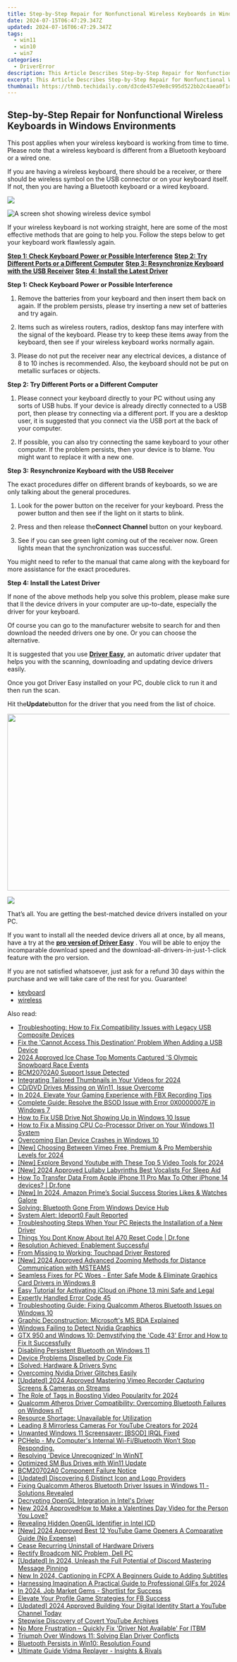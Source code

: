 ```yaml
---
title: Step-by-Step Repair for Nonfunctional Wireless Keyboards in Windows Environments
date: 2024-07-15T06:47:29.347Z
updated: 2024-07-16T06:47:29.347Z
tags:
  - win11
  - win10
  - win7
categories:
  - DriverError
description: This Article Describes Step-by-Step Repair for Nonfunctional Wireless Keyboards in Windows Environments
excerpt: This Article Describes Step-by-Step Repair for Nonfunctional Wireless Keyboards in Windows Environments
thumbnail: https://thmb.techidaily.com/d3cde457e9e8c995d522bb2c4aea0f1da4fb181b0b6f82bcc2191cc041c5e90c.jpg
---
```


## Step-by-Step Repair for Nonfunctional Wireless Keyboards in Windows Environments

This post applies when your wireless keyboard is working from time to time. Please note that a wireless keyboard is different from a Bluetooth keyboard or a wired one.
  
If you are having a wireless keyboard, there should be a receiver, or there should be wireless symbol on the USB connector or on your keyboard itself. If not, then you are having a Bluetooth keyboard or a wired keyboard.
  
<!-- affiliate ads begin -->
<a href="https://shop.copernic.com/order/checkout.php?PRODS=41033091&QTY=1&AFFILIATE=108875&CART=1"><img src="https://secure.2checkout.com/images/merchant/8d30aa96e72440759f74bd2306c1fa3d/Copernic-2023-Affiliate-728x90-Advanced.png" border="0"></a>
<!-- affiliate ads end -->
![A screen shot showing wireless device symbol](https://support.microsoft.com/library/images/support/kbgraphics/public/en-us/838398_plug_symbol.jpg)

If your wireless keyboard is not working straight, here are some of the most effective methods that are going to help you. Follow the steps below to get your keyboard work flawlessly again.
  
**[Step 1: Check Keyboard Power or Possible Interference](https://bluettiit.sjv.io/xkwq91)**
[**Step 2: Try Different Ports or a Different Computer**](https://thefitville.pxf.io/qyo4yy)
[**Step 3: Resynchronize Keyboard with the USB Receiver**](https://vapordna.pxf.io/vnbxna)
[**Step 4: Install the Latest Driver**](https://bluettius.sjv.io/dkpnv2)
  
 **Step 1: Check Keyboard Power or Possible Interference**
  
 1) Remove the batteries from your keyboard and then insert them back on again. If the problem persists, please try inserting a new set of batteries and try again.
  
 2) Items such as wireless routers, radios, desktop fans may interfere with the signal of the keyboard. Please try to keep these items away from the keyboard, then see if your wireless keyboard works normally again.
  
 3) Please do not put the receiver near any electrical devices, a distance of 8 to 10 inches is recommended. Also, the keyboard should not be put on metallic surfaces or objects.
  
 **Step 2: Try Different Ports or a Different Computer**
  
 1) Please connect your keyboard directly to your PC without using any sorts of USB hubs. If your device is already directly connected to a USB port, then please try connecting via a different port. If you are a desktop user, it is suggested that you connect via the USB port at the back of your computer.
  
 2) If possible, you can also try connecting the same keyboard to your other computer. If the problem persists, then your device is to blame. You might want to replace it with a new one.
  
 **Step 3:** **Resynchronize Keyboard with the USB Receiver**
  
 The exact procedures differ on different brands of keyboards, so we are only talking about the general procedures.
  
 1) Look for the power button on the receiver for your keyboard. Press the power button and then see if the light on it starts to blink.
  
 2) Press and then release the**Connect Channel** button on your keyboard.
  
 3) See if you can see green light coming out of the receiver now. Green lights mean that the synchronization was successful.
  
 You might need to refer to the manual that came along with the keyboard for more assistance for the exact procedures.
  
 **Step 4: Install the Latest Driver**
  
If none of the above methods help you solve this problem, please make sure that ll the device drivers in your computer are up-to-date, especially the driver for your keyboard.
  
Of course you can go to the manufacturer website to search for and then download the needed drivers one by one. Or you can choose the alternative.
  
It is suggested that you use [**Driver Easy**](https://tools.techidaily.com/drivereasy/download/), an automatic driver updater that helps you with the scanning, downloading and updating device drivers easily.
  
Once you got Driver Easy installed on your PC, double click to run it and then run the scan.
  
Hit the**Update**button for the driver that you need from the list of choice.

<!-- affiliate ads begin -->
<a href="https://aidotcom.pxf.io/c/5597632/2086436/19576" target="_top" id="2086436"><img src="//a.impactradius-go.com/display-ad/19576-2086436" border="0" alt="" width="1500" height="400"/></a><img height="0" width="0" src="https://imp.pxf.io/i/5597632/2086436/19576" style="position:absolute;visibility:hidden;" border="0" />
<!-- affiliate ads end -->
![](https://images.drivereasy.com/wp-content/uploads/2017/03/img_58dcc77caeb1c.jpg)
  
 That’s all. You are getting the best-matched device drivers installed on your PC.
  
 If you want to install all the needed device drivers all at once, by all means, have a try at the [**pro version of Driver Easy**](https://tools.techidaily.com/drivereasy/download/) . You will be able to enjoy the incomparable download speed and the download-all-drivers-in-just-1-click feature with the pro version.
  
 If you are not satisfied whatsoever, just ask for a refund 30 days within the purchase and we will take care of the rest for you. Guarantee!

* [keyboard](https://bellelily.pxf.io/m5azgm)
* [wireless](https://tools.techidaily.com/drivereasy/download/)

<ins class="adsbygoogle"
     style="display:block"
     data-ad-format="autorelaxed"
     data-ad-client="ca-pub-7571918770474297"
     data-ad-slot="1223367746"></ins>



<ins class="adsbygoogle"
     style="display:block"
     data-ad-client="ca-pub-7571918770474297"
     data-ad-slot="8358498916"
     data-ad-format="auto"
     data-full-width-responsive="true"></ins>

<span class="atpl-alsoreadstyle">Also read:</span>
<div><ul>
<li><a href="https://driver-error.techidaily.com/troubleshooting-how-to-fix-compatibility-issues-with-legacy-usb-composite-devices/"><u>Troubleshooting: How to Fix Compatibility Issues with Legacy USB Composite Devices</u></a></li>
<li><a href="https://driver-error.techidaily.com/fix-the-cannot-access-this-destination-problem-when-adding-a-usb-device/"><u>Fix the 'Cannot Access This Destination' Problem When Adding a USB Device</u></a></li>
<li><a href="https://article-files.techidaily.com/2024-approved-ice-chase-top-moments-captured-s-olympic-snowboard-race-events/"><u>2024 Approved  Ice Chase  Top Moments Captured 'S Olympic Snowboard Race Events</u></a></li>
<li><a href="https://driver-error.techidaily.com/bcm20702a0-support-issue-detected/"><u>BCM20702A0 Support Issue Detected</u></a></li>
<li><a href="https://youtube-help.techidaily.com/integrating-tailored-thumbnails-in-your-videos-for-2024/"><u>Integrating Tailored Thumbnails in Your Videos for 2024</u></a></li>
<li><a href="https://driver-error.techidaily.com/cddvd-drives-missing-on-win11-issue-overcome/"><u>CD/DVD Drives Missing on Win11, Issue Overcome</u></a></li>
<li><a href="https://on-screen-recording.techidaily.com/in-2024-elevate-your-gaming-experience-with-fbx-recording-tips/"><u>In 2024, Elevate Your Gaming Experience with FBX Recording Tips</u></a></li>
<li><a href="https://driver-error.techidaily.com/complete-guide-resolve-the-bsod-issue-with-error-0x0000007e-in-windows-7/"><u>Complete Guide: Resolve the BSOD Issue with Error 0X0000007E in Windows 7</u></a></li>
<li><a href="https://driver-error.techidaily.com/how-to-fix-usb-drive-not-showing-up-in-windows-10-issue/"><u>How to Fix USB Drive Not Showing Up in Windows 10 Issue</u></a></li>
<li><a href="https://driver-error.techidaily.com/how-to-fix-a-missing-cpu-co-processor-driver-on-your-windows-11-system/"><u>How to Fix a Missing CPU Co-Processor Driver on Your Windows 11 System</u></a></li>
<li><a href="https://driver-error.techidaily.com/overcoming-elan-device-crashes-in-windows-10/"><u>Overcoming Elan Device Crashes in Windows 10</u></a></li>
<li><a href="https://vimeo-videos.techidaily.com/new-choosing-between-vimeo-free-premium-and-pro-membership-levels-for-2024/"><u>[New] Choosing Between Vimeo Free, Premium & Pro Membership Levels for 2024</u></a></li>
<li><a href="https://facebook-video-footage.techidaily.com/new-explore-beyond-youtube-with-these-top-5-video-tools-for-2024/"><u>[New] Explore Beyond Youtube with These Top 5 Video Tools for 2024</u></a></li>
<li><a href="https://fox-access.techidaily.com/new-2024-approved-lullaby-labyrinths-best-vocalists-for-sleep-aid/"><u>[New] 2024 Approved  Lullaby Labyrinths  Best Vocalists For Sleep Aid</u></a></li>
<li><a href="https://techidaily.com/how-to-transfer-data-from-apple-iphone-11-pro-max-to-other-iphone-14-devices-drfone-by-drfone-transfer-data-from-ios-transfer-data-from-ios/"><u>How To Transfer Data From Apple iPhone 11 Pro Max To Other iPhone 14 devices? | Dr.fone</u></a></li>
<li><a href="https://twitter-clips.techidaily.com/new-in-2024-amazon-primes-social-success-stories-likes-and-watches-galore/"><u>[New] In 2024, Amazon Prime’s Social Success Stories  Likes & Watches Galore</u></a></li>
<li><a href="https://driver-error.techidaily.com/solving-bluetooth-gone-from-windows-device-hub/"><u>Solving: Bluetooth Gone From Windows Device Hub</u></a></li>
<li><a href="https://driver-error.techidaily.com/system-alert-ideport0-fault-reported/"><u>System Alert: Ideport0 Fault Reported</u></a></li>
<li><a href="https://driver-error.techidaily.com/troubleshooting-steps-when-your-pc-rejects-the-installation-of-a-new-driver/"><u>Troubleshooting Steps When Your PC Rejects the Installation of a New Driver</u></a></li>
<li><a href="https://techidaily.com/things-you-dont-know-about-itel-a70-reset-code-drfone-by-drfone-reset-android-reset-android/"><u>Things You Dont Know About Itel A70 Reset Code | Dr.fone</u></a></li>
<li><a href="https://driver-error.techidaily.com/resolution-achieved-enablement-successful/"><u>Resolution Achieved: Enablement Successful</u></a></li>
<li><a href="https://driver-error.techidaily.com/from-missing-to-working-touchpad-driver-restored/"><u>From Missing to Working: Touchpad Driver Restored</u></a></li>
<li><a href="https://fox-hovers.techidaily.com/new-2024-approved-advanced-zooming-methods-for-distance-communication-with-msteams/"><u>[New] 2024 Approved  Advanced Zooming Methods for Distance Communication with MSTEAMS</u></a></li>
<li><a href="https://driver-error.techidaily.com/seamless-fixes-for-pc-woes-enter-safe-mode-and-eliminate-graphics-card-drivers-in-windows-8/"><u>Seamless Fixes for PC Woes - Enter Safe Mode & Eliminate Graphics Card Drivers in Windows 8</u></a></li>
<li><a href="https://activate-lock.techidaily.com/easy-tutorial-for-activating-icloud-on-iphone-13-mini-safe-and-legal-by-drfone-ios/"><u>Easy Tutorial for Activating iCloud on iPhone 13 mini Safe and Legal</u></a></li>
<li><a href="https://driver-error.techidaily.com/expertly-handled-error-code-45/"><u>Expertly Handled Error Code 45</u></a></li>
<li><a href="https://driver-error.techidaily.com/troubleshooting-guide-fixing-qualcomm-atheros-bluetooth-issues-on-windows-10/"><u>Troubleshooting Guide: Fixing Qualcomm Atheros Bluetooth Issues on Windows 10</u></a></li>
<li><a href="https://driver-error.techidaily.com/graphic-deconstruction-microsofts-ms-bda-explained/"><u>Graphic Deconstruction: Microsoft's MS BDA Explained</u></a></li>
<li><a href="https://driver-error.techidaily.com/windows-failing-to-detect-nvidia-graphics/"><u>Windows Failing to Detect Nvidia Graphics</u></a></li>
<li><a href="https://driver-error.techidaily.com/gtx-950-and-windows-10-demystifying-the-code-43-error-and-how-to-fix-it-successfully/"><u>GTX 950 and Windows 10: Demystifying the 'Code 43' Error and How to Fix It Successfully</u></a></li>
<li><a href="https://driver-error.techidaily.com/disabling-persistent-bluetooth-on-windows-11/"><u>Disabling Persistent Bluetooth on Windows 11</u></a></li>
<li><a href="https://driver-error.techidaily.com/device-problems-dispelled-by-code-fix/"><u>Device Problems Dispelled by Code Fix</u></a></li>
<li><a href="https://driver-error.techidaily.com/solved-hardware-and-drivers-sync/"><u>[Solved: Hardware & Drivers Sync</u></a></li>
<li><a href="https://driver-error.techidaily.com/overcoming-nvidia-driver-glitches-easily/"><u>Overcoming Nvidia Driver Glitches Easily</u></a></li>
<li><a href="https://vimeo-videos.techidaily.com/updated-2024-approved-mastering-vimeo-recorder-capturing-screens-and-cameras-on-streams/"><u>[Updated] 2024 Approved  Mastering Vimeo Recorder  Capturing Screens & Cameras on Streams</u></a></li>
<li><a href="https://eaxpv-info.techidaily.com/the-role-of-tags-in-boosting-video-popularity-for-2024/"><u>The Role of Tags in Boosting Video Popularity for 2024</u></a></li>
<li><a href="https://driver-error.techidaily.com/qualcomm-atheros-driver-compatibility-overcoming-bluetooth-failures-on-windows-nt/"><u>Qualcomm Atheros Driver Compatibility: Overcoming Bluetooth Failures on Windows nT</u></a></li>
<li><a href="https://driver-error.techidaily.com/resource-shortage-unavailable-for-utilization/"><u>Resource Shortage: Unavailable for Utilization</u></a></li>
<li><a href="https://youtube-stream.techidaily.com/leading-8-mirrorless-cameras-for-youtube-creators-for-2024/"><u>Leading 8 Mirrorless Cameras For YouTube Creators for 2024</u></a></li>
<li><a href="https://driver-error.techidaily.com/unwanted-windows-11-screensaver-bsod-irql-fixed/"><u>Unwanted Windows 11 Screensaver: [BSOD] IRQL Fixed</u></a></li>
<li><a href="https://driver-error.techidaily.com/pchelp-my-computers-internal-wi-fibluetooth-wont-stop-responding/"><u>PCHelp - My Computer's Internal Wi-Fi/Bluetooth Won’t Stop Responding.</u></a></li>
<li><a href="https://driver-error.techidaily.com/resolving-device-unrecognized-in-winnt/"><u>Resolving 'Device Unrecognized' In WinNT</u></a></li>
<li><a href="https://driver-error.techidaily.com/optimized-sm-bus-drives-with-win11-update/"><u>Optimized SM Bus Drives with Win11 Update</u></a></li>
<li><a href="https://driver-error.techidaily.com/bcm20702a0-component-failure-notice/"><u>BCM20702A0 Component Failure Notice</u></a></li>
<li><a href="https://youtube-clips.techidaily.com/updated-discovering-6-distinct-icon-and-logo-providers/"><u>[Updated] Discovering 6 Distinct Icon and Logo Providers</u></a></li>
<li><a href="https://driver-error.techidaily.com/fixing-qualcomm-atheros-bluetooth-driver-issues-in-windows-11-solutions-revealed/"><u>Fixing Qualcomm Atheros Bluetooth Driver Issues in Windows 11 - Solutions Revealed</u></a></li>
<li><a href="https://driver-error.techidaily.com/decrypting-opengl-integration-in-intels-driver/"><u>Decrypting OpenGL Integration in Intel's Driver</u></a></li>
<li><a href="https://video-creation-software.techidaily.com/new-2024-approvedhow-to-make-a-valentines-day-video-for-the-person-you-love/"><u>New 2024 ApprovedHow to Make a Valentines Day Video for the Person You Love?</u></a></li>
<li><a href="https://driver-error.techidaily.com/revealing-hidden-opengl-identifier-in-intel-icd/"><u>Revealing Hidden OpenGL Identifier in Intel ICD</u></a></li>
<li><a href="https://youtube-webster.techidaily.com/024-approved-best-12-youtube-game-openers-a-comparative-guide-no-expense/"><u>[New] 2024 Approved  Best 12 YouTube Game Openers  A Comparative Guide (No Expense)</u></a></li>
<li><a href="https://driver-error.techidaily.com/cease-recurring-uninstall-of-hardware-drivers/"><u>Cease Recurring Uninstall of Hardware Drivers</u></a></li>
<li><a href="https://driver-error.techidaily.com/rectify-broadcom-nic-problem-dell-pc/"><u>Rectify Broadcom NIC Problem, Dell PC</u></a></li>
<li><a href="https://discord-videos.techidaily.com/updated-in-2024-unleash-the-full-potential-of-discord-mastering-message-pinning/"><u>[Updated] In 2024, Unleash the Full Potential of Discord  Mastering Message Pinning</u></a></li>
<li><a href="https://video-ai-editor.techidaily.com/new-in-2024-captioning-in-fcpx-a-beginners-guide-to-adding-subtitles/"><u>New In 2024, Captioning in FCPX A Beginners Guide to Adding Subtitles</u></a></li>
<li><a href="https://some-techniques.techidaily.com/harnessing-imagination-a-practical-guide-to-professional-gifs-for-2024/"><u>Harnessing Imagination  A Practical Guide to Professional GIFs for 2024</u></a></li>
<li><a href="https://youtube-help.techidaily.com/in-2024-job-market-gems-shortlist-for-success/"><u>In 2024, Job Market Gems - Shortlist for Success</u></a></li>
<li><a href="https://facebook-video-recording.techidaily.com/elevate-your-profile-game-strategies-for-fb-success/"><u>Elevate Your Profile Game  Strategies for FB Success</u></a></li>
<li><a href="https://facebook-record-videos.techidaily.com/updated-2024-approved-building-your-digital-identity-start-a-youtube-channel-today/"><u>[Updated] 2024 Approved  Building Your Digital Identity  Start a YouTube Channel Today</u></a></li>
<li><a href="https://youtube-video-recordings.techidaily.com/stepwise-discovery-of-covert-youtube-archives/"><u>Stepwise Discovery of Covert YouTube Archives</u></a></li>
<li><a href="https://driver-error.techidaily.com/no-more-frustration-quickly-fix-driver-not-available-for-itbm/"><u>No More Frustration – Quickly Fix 'Driver Not Available' For ITBM</u></a></li>
<li><a href="https://driver-error.techidaily.com/triumph-over-windows-11-solving-elan-driver-conflicts/"><u>Triumph Over Windows 11: Solving Elan Driver Conflicts</u></a></li>
<li><a href="https://driver-error.techidaily.com/bluetooth-persists-in-win10-resolution-found/"><u>Bluetooth Persists in Win10: Resolution Found</u></a></li>
<li><a href="https://screen-sharing-recording.techidaily.com/ultimate-guide-vidma-replayer-insights-and-rivals/"><u>Ultimate Guide  Vidma Replayer - Insights & Rivals</u></a></li>
</ul></div>
